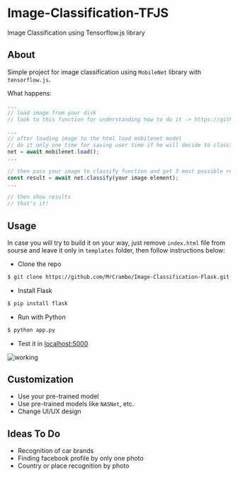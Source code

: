 # Image-Classification-TFJS
 Image Classification using Tensorflow.js library

## About

Simple project for image classification using `MobileNet` library with `tensorflow.js`. 

What happens:
```javascript
...
// load image from your disk
// look to this function for understanding how to do it -> https://github.com/MrCrambo/Image-Classification-TFJS/blob/master/static/js/main.js#L12

...
// after loading image to the html load mobilenet model
// do it only one time for saving user time if he will decide to classify other images
net = await mobilenet.load();
...

// then pass your image to classify function and get 3 most possible results
const result = await net.classify(your image element);
...

// then show results
// that's it!
```

## Usage

In case you will try to build it on your way, just remove `index.html` file from sourse and leave it only in `templates` folder, then follow instructions below:

- Clone the repo
```bash
$ git clone https://github.com/MrCrambo/Image-Classification-Flask.git
```
- Install Flask
```bash
$ pip install flask
```
- Run with Python
```bash
$ python app.py
```
- Test it in [localhost:5000](http://localhost:5000)


![working](https://user-images.githubusercontent.com/14878297/63980308-d3103900-cac3-11e9-89ff-8b90284f52b4.gif)

## Customization

- Use your pre-trained model
- Use pre-trained models like `NASNet`, etc.
- Change UI/UX design

## Ideas To Do

- Recognition of car brands
- Finding facebook profile by only one photo
- Country or place recognition by photo
